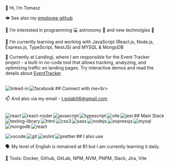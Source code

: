 👋 Hi, I’m Tomasz

👁️ See also my [employee github](https://github.com/tomaszgolab-landingi)

👀 I’m interested in programming 💻 astronomy 🚀 and new technolgies 📱

🌱 I’m currently learning and working with JavaScript (React.js, Node.js, Express.js, TypeScript, NestJS) and MYSQL & MongoDB

💞️ Currently at Landingi, where I am responsible for the Event Tracker project - a built-in no-code tool that allows tracking, analyzing, and optimizing traffic on landing pages. Try interactive demos and read the details about [EventTracker](https://cutt.ly/HwxCgUWt
)

<br>## Connect with me[<img align="left" alt="linked-in" src="https://img.shields.io/badge/linkedin-%230077B5.svg?&style=for-the-badge&logo=linkedin&logoColor=white" />](www.linkedin.com/in/igobb)[<img align="left" alt="facebook" src="https://img.shields.io/badge/facebook-%231877F2.svg?&style=for-the-badge&logo=facebook&logoColor=white" />]([https://www.facebook.com/56faisal/](https://www.facebook.com/profile.php?id=100001082506177))<br>

📫 And also via my email - t.golab06@gmail.com

<br>## Main Stack
<img align="left" alt="react" src="https://img.shields.io/badge/React-20232A?style=for-the-badge&logo=react&logoColor=61DAFB" /><img align="left" alt="react-router" src="https://img.shields.io/badge/React_Router-CA4245?style=for-the-badge&logo=react-router&logoColor=white" /><img align="left" alt="javascript" src="https://img.shields.io/badge/JavaScript-F7DF1E?style=for-the-badge&logo=javascript&logoColor=black"/><img align="left" alt="typescript" src="https://img.shields.io/badge/TypeScript-007ACC?style=for-the-badge&logo=typescript&logoColor=white"/><img align="left" alt="vite" src="https://img.shields.io/badge/vite-%23646CFF.svg?style=for-the-badge&logo=vite&logoColor=white"/><img align="left" alt="jest" src="https://img.shields.io/badge/Jest-323330?style=for-the-badge&logo=Jest&logoColor=white"/><img align="left" alt="testing-library" src="https://img.shields.io/badge/testing%20library-323330?style=for-the-badge&logo=testing-library&logoColor=red"/><img align="left" alt="html" src="https://img.shields.io/badge/HTML5-E34F26?style=for-the-badge&logo=html5&logoColor=white"/><img align="left" alt="css3" src="https://img.shields.io/badge/CSS3-1572B6?style=for-the-badge&logo=css3&logoColor=white"/><img align="left" alt="sass" src="https://img.shields.io/badge/Sass-CC6699?style=for-the-badge&logo=sass&logoColor=white"/><img align="left" alt="nodejs" src="https://img.shields.io/badge/Node.js-43853D?style=for-the-badge&logo=node.js&logoColor=white"/><img align="left" alt="expressjs" src="https://img.shields.io/badge/Express.js-404D59?style=for-the-badge"/><img align="left" alt="mysql" src="https://img.shields.io/badge/MySQL-00000F?style=for-the-badge&logo=mysql&logoColor=white"/><img align="left" alt="mongodb" src="https://img.shields.io/badge/MongoDB-4EA94B?style=for-the-badge&logo=mongodb&logoColor=white"/><img align="left" alt="react" src="	https://img.shields.io/badge/CSS-239120?&style=for-the-badge&logo=css3&logoColor=white"/><br>
<br>

<br>## I also use
<img align="left" alt="vscode" src="https://img.shields.io/badge/Visual_Studio_Code-0078D4?style=for-the-badge&logo=visual%20studio%20code&logoColor=white" /><img align="left" alt="git" src="https://img.shields.io/badge/GIT-E44C30?style=for-the-badge&logo=git&logoColor=white" /><img align="left" alt="eslint" src="https://img.shields.io/badge/eslint-3A33D1?style=for-the-badge&logo=eslint&logoColor=white" /><img align="left" alt="prettier" src="https://img.shields.io/badge/prettier-1A2C34?style=for-the-badge&logo=prettier&logoColor=F7BA3E" />

🗣️ My level of English is remained at B1 but I am currently learning it daily.

🧰 Tools: Docker, Github, GitLab, NPM, NVM, PNPM, Slack, Jira, Vite


